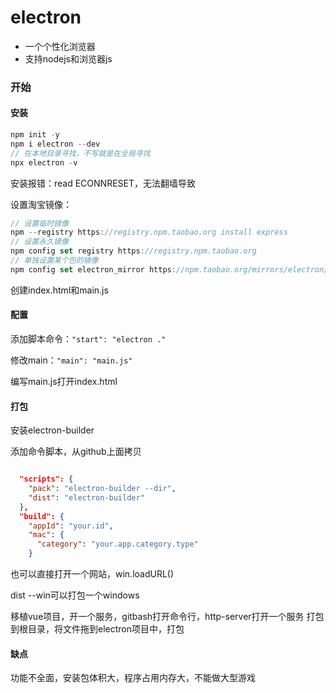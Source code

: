 # electron

- 一个个性化浏览器
- 支持nodejs和浏览器js

### 开始

#### 安装

```js
npm init -y
npm i electron --dev
// 在本地目录寻找，不写就是在全局寻找
npx electron -v
```

安装报错：read ECONNRESET，无法翻墙导致

设置淘宝镜像：

```js
// 设置临时镜像
npm --registry https://registry.npm.taobao.org install express
// 设置永久镜像
npm config set registry https://registry.npm.taobao.org
// 单独设置某个包的镜像
npm config set electron_mirror https://npm.taobao.org/mirrors/electron/
```

创建index.html和main.js

#### 配置

添加脚本命令：`"start": "electron ."`

修改main：`"main": "main.js"`

编写main.js打开index.html

#### 打包

安装electron-builder

添加命令脚本，从github上面拷贝

```json

  "scripts": {
    "pack": "electron-builder --dir",
    "dist": "electron-builder"
  },
  "build": {
    "appId": "your.id",
    "mac": {
      "category": "your.app.category.type"
    }
```

也可以直接打开一个网站，win.loadURL()

dist --win可以打包一个windows



移植vue项目，开一个服务，gitbash打开命令行，http-server打开一个服务
打包到根目录，将文件拖到electron项目中，打包

#### 缺点

功能不全面，安装包体积大，程序占用内存大，不能做大型游戏